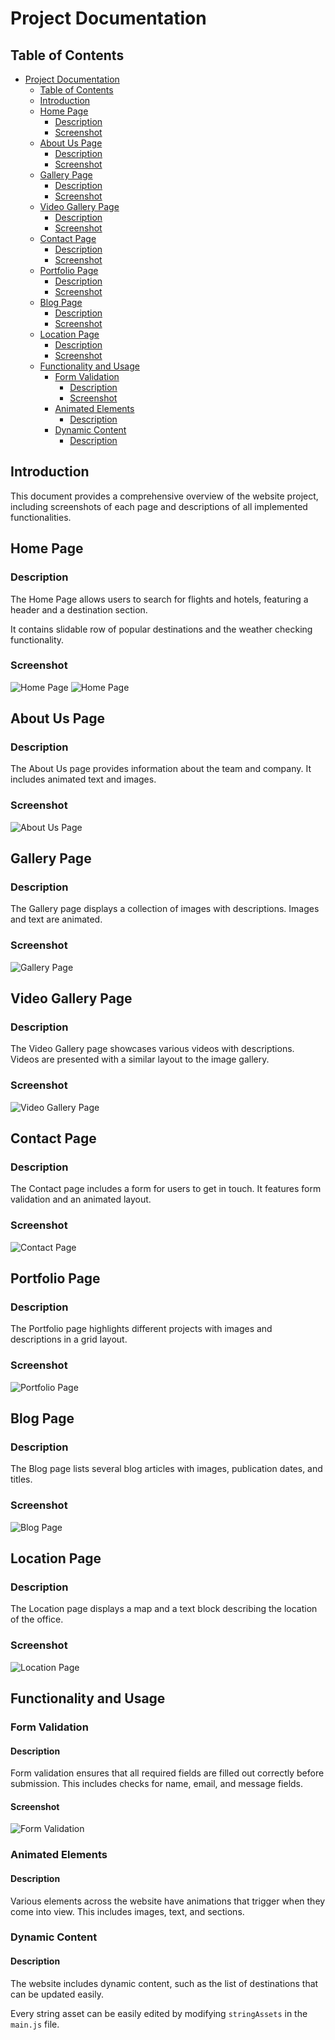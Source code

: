 # Project Documentation

## Table of Contents
- [Project Documentation](#project-documentation)
  - [Table of Contents](#table-of-contents)
  - [Introduction](#introduction)
  - [Home Page](#home-page)
    - [Description](#description)
    - [Screenshot](#screenshot)
  - [About Us Page](#about-us-page)
    - [Description](#description-1)
    - [Screenshot](#screenshot-1)
  - [Gallery Page](#gallery-page)
    - [Description](#description-2)
    - [Screenshot](#screenshot-2)
  - [Video Gallery Page](#video-gallery-page)
    - [Description](#description-3)
    - [Screenshot](#screenshot-3)
  - [Contact Page](#contact-page)
    - [Description](#description-4)
    - [Screenshot](#screenshot-4)
  - [Portfolio Page](#portfolio-page)
    - [Description](#description-5)
    - [Screenshot](#screenshot-5)
  - [Blog Page](#blog-page)
    - [Description](#description-6)
    - [Screenshot](#screenshot-6)
  - [Location Page](#location-page)
    - [Description](#description-7)
    - [Screenshot](#screenshot-7)
  - [Functionality and Usage](#functionality-and-usage)
    - [Form Validation](#form-validation)
      - [Description](#description-8)
      - [Screenshot](#screenshot-8)
    - [Animated Elements](#animated-elements)
      - [Description](#description-9)
    - [Dynamic Content](#dynamic-content)
      - [Description](#description-10)

## Introduction

This document provides a comprehensive overview of the website project, including screenshots of each page and descriptions of all implemented functionalities.

## Home Page

### Description
The Home Page allows users to search for flights and hotels, featuring a header and a destination section.

It contains slidable row of popular destinations and the weather checking functionality.

### Screenshot
![Home Page](screens/home1.png)
![Home Page](screens/home2.png)

## About Us Page

### Description
The About Us page provides information about the team and company. It includes animated text and images.

### Screenshot
![About Us Page](screens/about.png)

## Gallery Page

### Description
The Gallery page displays a collection of images with descriptions. Images and text are animated.

### Screenshot
![Gallery Page](screens/gallery1.png)

## Video Gallery Page

### Description
The Video Gallery page showcases various videos with descriptions. Videos are presented with a similar layout to the image gallery.

### Screenshot
![Video Gallery Page](screens/video-gallery.png)

## Contact Page

### Description
The Contact page includes a form for users to get in touch. It features form validation and an animated layout.

### Screenshot
![Contact Page](screens/contact.png)

## Portfolio Page

### Description
The Portfolio page highlights different projects with images and descriptions in a grid layout.

### Screenshot
![Portfolio Page](screens/portfolio.png)

## Blog Page

### Description
The Blog page lists several blog articles with images, publication dates, and titles.

### Screenshot
![Blog Page](screens/blog.png)

## Location Page

### Description
The Location page displays a map and a text block describing the location of the office.

### Screenshot
![Location Page](screens/location.png)

## Functionality and Usage

### Form Validation

#### Description
Form validation ensures that all required fields are filled out correctly before submission. This includes checks for name, email, and message fields.

#### Screenshot
![Form Validation](screens/form-validation.png)

### Animated Elements

#### Description
Various elements across the website have animations that trigger when they come into view. This includes images, text, and sections.

### Dynamic Content

#### Description
The website includes dynamic content, such as the list of destinations that can be updated easily.

Every string asset can be easily edited by modifying `stringAssets` in the `main.js` file.